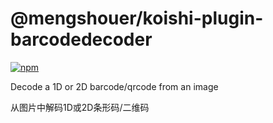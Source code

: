 # @mengshouer/koishi-plugin-barcodedecoder

[![npm](https://img.shields.io/npm/v/@mengshouer/koishi-plugin-barcodedecoder?style=flat-square)](https://www.npmjs.com/package/@mengshouer/koishi-plugin-barcodedecoder)

Decode a 1D or 2D barcode/qrcode from an image

从图片中解码1D或2D条形码/二维码

